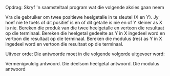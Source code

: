 Opdrag:
Skryf 'n saamsteltaal program wat die volgende aksies gaan neem

Vra die gebruiker om twee positiewe heelgetalle in te sleutel (X en Y).  Jy hoef nie te toets of dit positief is en of dit getalle is nie en of Y kleiner as X is nie.
Bereken die produk van die twee heelgetalle en vertoon die resultaat op die terminaal.
Bereken die heelgetal gedeelte as Y in X ingedeel word en vertoon die resultaat op die terminaal.
Bereken die modulus (res) as Y in X ingedeel word en vertoon die resultaat op die terminaal.

Uitvoer orde:
Die antwoorde moet in die volgende volgorde uitgevoer word:

Vermenigvuldig antwoord.
Die deelsom heelgetal antwoord.
Die modulus antwoord
